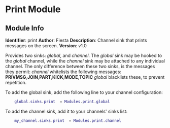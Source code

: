 # Print Module
## Module Info
**Identifier**: print
**Author**: Fiesta
**Description**: Channel sink that prints messages on the screen.
**Version**: v1.0

Provides two sinks: *global*, and *channel*.
The *global* sink may be hooked to the *global* channel, while the *channel* sink may be attached to any individual channel.
The only difference between these two sinks, is the messages they permit:
*channel* whitelists the following messages: **PRIVMSG**,**JOIN**,**PART**,**KICK**,**MODE**,**TOPIC**
*global* blacklists these, to prevent repetition.

To add the global sink, add the following line to your channel configuration:
```lua
	global.sinks.print	= Modules.print.global
```

To add the channel sink, add it to your channels' sinks list:
```lua
	my_channel.sinks.print	= Modules.print.channel
```
